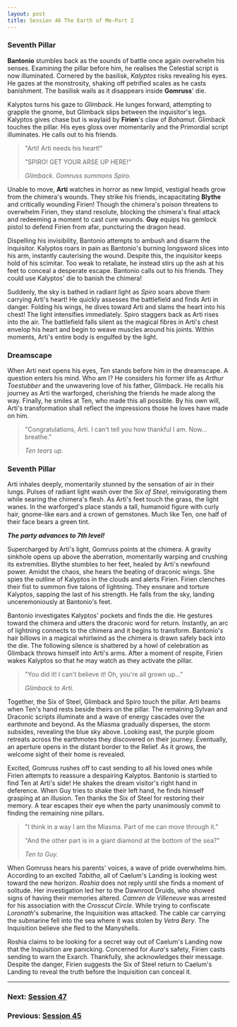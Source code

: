 ```yaml
---
layout: post
title: Session 46 The Earth of Me—Part 2
---
```


### Seventh Pillar

**Bantonio** stumbles back as the sounds of battle once again overwhelm his senses. Examining the pillar before him, he realises the Celestial script is now illuminated. Cornered by the basilisk, *Kalyptos* risks revealing his eyes. He gazes at the monstrosity, shaking off petrified scales as he casts banishment. The basilisk wails as it disappears inside **Gomruss**' die.

Kalyptos turns his gaze to *Glimback*. He lunges forward, attempting to grapple the gnome, but Glimback slips between the inquisitor's legs. Kalyptos gives chase but is waylaid by **Firien**'s claw of *Bahamut*. Glimback touches the pillar. His eyes gloss over momentarily and the Primordial script illuminates. He calls out to his friends.

> "Arti! Arti needs his heart!"
>
> "SPIRO! GET YOUR ARSE UP HERE!"
>
> *Glimback. Gomruss summons Spiro.*

Unable to move, **Arti** watches in horror as new limpid, vestigial heads grow from the chimera's wounds. They strike his friends, incapacitating **Blythe** and critically wounding Firien! Though the chimera's poison threatens to overwhelm Firien, they stand resolute, blocking the chimera's final attack and redeeming a moment to cast cure wounds. **Guy** equips his gemlock pistol to defend Firien from afar, puncturing the dragon head.

Dispelling his invisibility, Bantonio attempts to ambush and disarm the inquisitor. Kalyptos roars in pain as Bantonio's burning longsword slices into his arm, instantly cauterising the wound. Despite this, the inquisitor keeps hold of his scimitar. Too weak to retaliate, he instead stirs up the ash at his feet to conceal a desperate escape. Bantonio calls out to his friends. They could use Kalyptos' die to banish the chimera!

Suddenly, the sky is bathed in radiant light as *Spiro* soars above them carrying Arti's heart! He quickly assesses the battlefield and finds Arti in danger. Folding his wings, he dives toward Arti and slams the heart into his chest! The light intensifies immediately. Spiro staggers back as Arti rises into the air. The battlefield falls silent as the magical fibres in Arti's chest envelop his heart and begin to weave muscles around his joints. Within moments, Arti's entire body is engulfed by the light.

### Dreamscape

When Arti next opens his eyes, *Ten* stands before him in the dreamscape. A question enters his mind. Who am I? He considers his former life as *Arthur Toestubber* and the unwavering love of his father, Glimback. He recalls his journey as Arti the warforged, cherishing the friends he made along the way. Finally, he smiles at Ten, who made this all possible. By his own will, Arti's transformation shall reflect the impressions those he loves have made on him.

> "Congratulations, Arti. I can't tell you how thankful I am. Now... breathe."
>
> *Ten tears up.*

### Seventh Pillar

Arti inhales deeply, momentarily stunned by the sensation of air in their lungs. Pulses of radiant light wash over the *Six of Steel*, reinvigorating them while searing the chimera's flesh. As Arti's feet touch the grass, the light wanes. In the warforged's place stands a tall, humanoid figure with curly hair, gnome-like ears and a crown of gemstones. Much like Ten, one half of their face bears a green tint.

***The party advances to 7th level!***

Supercharged by Arti's light, Gomruss points at the chimera. A gravity sinkhole opens up above the aberration, momentarily warping and crushing its extremities. Blythe stumbles to her feet, healed by Arti's newfound power. Amidst the chaos, she hears the beating of draconic wings. She spies the outline of Kalyptos in the clouds and alerts Firien. Firien clenches their fist to summon five talons of lightning. They ensnare and torture Kalyptos, sapping the last of his strength. He falls from the sky, landing unceremoniously at Bantonio's feet.

Bantonio investigates Kalyptos' pockets and finds the die. He gestures toward the chimera and utters the draconic word for return. Instantly, an arc of lightning connects to the chimera and it begins to transform. Bantonio's hair billows in a magical whirlwind as the chimera is drawn safely back into the die. The following silence is shattered by a howl of celebration as Glimback throws himself into Arti's arms. After a moment of respite, Firien wakes Kalyptos so that he may watch as they activate the pillar.

> "You did it! I can't believe it! Oh, you're all grown up..."
>
> *Glimback to Arti.*

Together, the Six of Steel, Glimback and Spiro touch the pillar. Arti beams when Ten's hand rests beside theirs on the pillar. The remaining Sylvan and Draconic scripts illuminate and a wave of energy cascades over the earthmote and beyond. As the Miasma gradually disperses, the storm subsides, revealing the blue sky above. Looking east, the purple gloom retreats across the earthmotes they discovered on their journey. Eventually, an aperture opens in the distant border to the Relief. As it grows, the welcome sight of their home is revealed.

Excited, Gomruss rushes off to cast sending to all his loved ones while Firien attempts to reassure a despairing Kalyptos. Bantonio is startled to find Ten at Arti's side! He shakes the dream visitor's right hand in deference. When Guy tries to shake their left hand, he finds himself grasping at an illusion. Ten thanks the Six of Steel for restoring their memory. A tear escapes their eye when the party unanimously commit to finding the remaining nine pillars.

> "I think in a way I am the Miasma. Part of me can move through it."
>
> "And the other part is in a giant diamond at the bottom of the sea?"
>
> *Ten to Guy.*

When Gomruss hears his parents' voices, a wave of pride overwhelms him. According to an excited *Tabitha*, all of Caelum's Landing is looking west toward the new horizon. *Roshia* does not reply until she finds a moment of solitude. Her investigation led her to the Dawnroot Druids, who showed signs of having their memories altered.  *Camren de Villeneuve* was arrested for his association with the *Crosscut Circle*. While trying to confiscate *Loronath*'s submarine, the Inquisition was attacked. The cable car carrying the submarine fell into the sea where it was stolen by *Vetra Bery*. The Inquisition believe she fled to the Manyshells.

Roshia claims to be looking for a secret way out of Caelum's Landing now that the Inquisition are panicking. Concerned for *Aura*'s safety, Firien casts sending to warn the Exarch. Thankfully, she acknowledges their message. Despite the danger, Firien suggests the Six of Steel return to Caelum's Landing to reveal the truth before the Inquisition can conceal it.

---

### **Next: [Session 47](session-47)**
### **Previous: [Session 45](session-45)**
